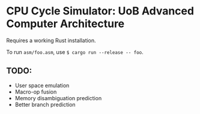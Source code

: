 # CPU Cycle Simulator: UoB Advanced Computer Architecture

Requires a working Rust installation.

To run `asm/foo.asm`, use `$ cargo run --release -- foo`.

## TODO:

* User space emulation
* Macro-op fusion
* Memory disambiguation prediction
* Better branch prediction
